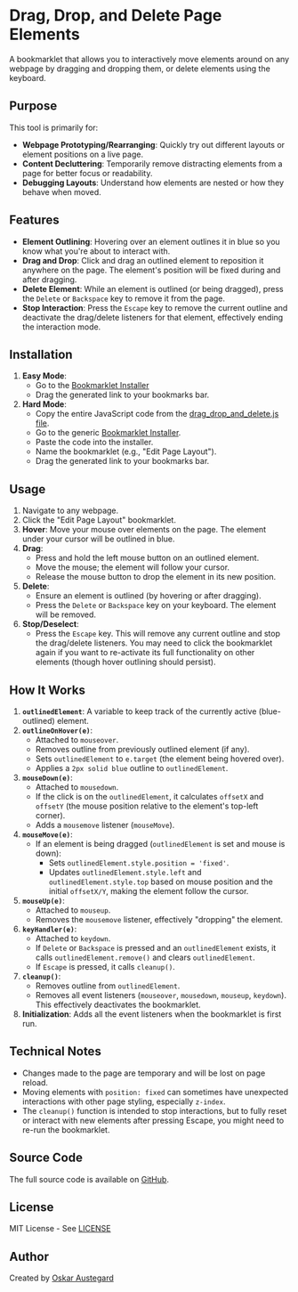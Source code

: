 # Drag, Drop, and Delete Page Elements

A bookmarklet that allows you to interactively move elements around on any webpage by dragging and dropping them, or delete elements using the keyboard.

## Purpose

This tool is primarily for:

-   **Webpage Prototyping/Rearranging**: Quickly try out different layouts or element positions on a live page.
-   **Content Decluttering**: Temporarily remove distracting elements from a page for better focus or readability.
-   **Debugging Layouts**: Understand how elements are nested or how they behave when moved.

## Features

-   **Element Outlining**: Hovering over an element outlines it in blue so you know what you're about to interact with.
-   **Drag and Drop**: Click and drag an outlined element to reposition it anywhere on the page. The element's position will be fixed during and after dragging.
-   **Delete Element**: While an element is outlined (or being dragged), press the `Delete` or `Backspace` key to remove it from the page.
-   **Stop Interaction**: Press the `Escape` key to remove the current outline and deactivate the drag/delete listeners for that element, effectively ending the interaction mode.

## Installation

1.  **Easy Mode**:
    *   Go to the [Bookmarklet Installer](https://austegard.com/bookmarklet-installer.html?bookmarklet=drag_drop_and_delete.js)
    *   Drag the generated link to your bookmarks bar.
2.  **Hard Mode**:
    *   Copy the entire JavaScript code from the [drag_drop_and_delete.js file](https://github.com/oaustegard/bookmarklets/blob/main/drag_drop_and_delete.js).
    *   Go to the generic [Bookmarklet Installer](https://austegard.com/bookmarklet-installer.html).
    *   Paste the code into the installer.
    *   Name the bookmarklet (e.g., "Edit Page Layout").
    *   Drag the generated link to your bookmarks bar.

## Usage

1.  Navigate to any webpage.
2.  Click the "Edit Page Layout" bookmarklet.
3.  **Hover**: Move your mouse over elements on the page. The element under your cursor will be outlined in blue.
4.  **Drag**:
    *   Press and hold the left mouse button on an outlined element.
    *   Move the mouse; the element will follow your cursor.
    *   Release the mouse button to drop the element in its new position.
5.  **Delete**:
    *   Ensure an element is outlined (by hovering or after dragging).
    *   Press the `Delete` or `Backspace` key on your keyboard. The element will be removed.
6.  **Stop/Deselect**:
    *   Press the `Escape` key. This will remove any current outline and stop the drag/delete listeners. You may need to click the bookmarklet again if you want to re-activate its full functionality on other elements (though hover outlining should persist).

## How It Works

1.  **`outlinedElement`**: A variable to keep track of the currently active (blue-outlined) element.
2.  **`outlineOnHover(e)`**:
    *   Attached to `mouseover`.
    *   Removes outline from previously outlined element (if any).
    *   Sets `outlinedElement` to `e.target` (the element being hovered over).
    *   Applies a `2px solid blue` outline to `outlinedElement`.
3.  **`mouseDown(e)`**:
    *   Attached to `mousedown`.
    *   If the click is on the `outlinedElement`, it calculates `offsetX` and `offsetY` (the mouse position relative to the element's top-left corner).
    *   Adds a `mousemove` listener (`mouseMove`).
4.  **`mouseMove(e)`**:
    *   If an element is being dragged (`outlinedElement` is set and mouse is down):
        *   Sets `outlinedElement.style.position = 'fixed'`.
        *   Updates `outlinedElement.style.left` and `outlinedElement.style.top` based on mouse position and the initial `offsetX/Y`, making the element follow the cursor.
5.  **`mouseUp(e)`**:
    *   Attached to `mouseup`.
    *   Removes the `mousemove` listener, effectively "dropping" the element.
6.  **`keyHandler(e)`**:
    *   Attached to `keydown`.
    *   If `Delete` or `Backspace` is pressed and an `outlinedElement` exists, it calls `outlinedElement.remove()` and clears `outlinedElement`.
    *   If `Escape` is pressed, it calls `cleanup()`.
7.  **`cleanup()`**:
    *   Removes outline from `outlinedElement`.
    *   Removes all event listeners (`mouseover`, `mousedown`, `mouseup`, `keydown`). This effectively deactivates the bookmarklet.
8.  **Initialization**: Adds all the event listeners when the bookmarklet is first run.

## Technical Notes

-   Changes made to the page are temporary and will be lost on page reload.
-   Moving elements with `position: fixed` can sometimes have unexpected interactions with other page styling, especially `z-index`.
-   The `cleanup()` function is intended to stop interactions, but to fully reset or interact with new elements after pressing Escape, you might need to re-run the bookmarklet.

## Source Code

The full source code is available on [GitHub](https://github.com/oaustegard/bookmarklets/blob/main/drag_drop_and_delete.js).

## License

MIT License - See [LICENSE](https://github.com/oaustegard/bookmarklets/blob/main/LICENSE)

## Author

Created by [Oskar Austegard](https://austegard.com)
